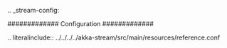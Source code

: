 .. _stream-config:

#############
Configuration
#############

.. literalinclude:: ../../../../akka-stream/src/main/resources/reference.conf